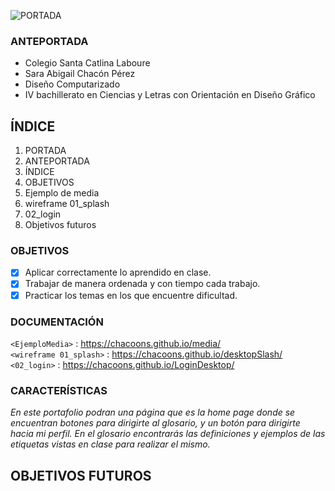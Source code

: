 ![PORTADA](https://github.com/Chacoons/Proyect/blob/main/PORTADA%20(1).png)


### ANTEPORTADA
* Colegio Santa Catlina Laboure
* Sara Abigail Chacón Pérez
* Diseño Computarizado
* IV bachillerato en Ciencias y Letras con Orientación en Diseño Gráfico

 ## ÍNDICE                             
1. PORTADA
2. ANTEPORTADA
3. ÍNDICE
4. OBJETIVOS
5. Ejemplo de media
6. wireframe 01_splash
7. 02_login
8. Objetivos futuros


### OBJETIVOS
- [x] Aplicar correctamente lo aprendido en clase.
- [x] Trabajar de manera ordenada y con tiempo cada trabajo.
- [x] Practicar los temas en los que encuentre dificultad.

 ### DOCUMENTACIÓN      
`<EjemploMedia>` : <https://chacoons.github.io/media/>  <br>
`<wireframe 01_splash>` : <https://chacoons.github.io/desktopSlash/> <br>
`<02_login>` : <https://chacoons.github.io/LoginDesktop/>

### CARACTERÍSTICAS
_En este portafolio podran una página que es la home page donde se encuentran botones para dirigirte al glosario, y un botón para dirigirte hacia mi perfil. En el glosario encontrarás las definiciones y ejemplos de las etiquetas vistas en clase para realizar el mismo._

 ## OBJETIVOS FUTUROS
